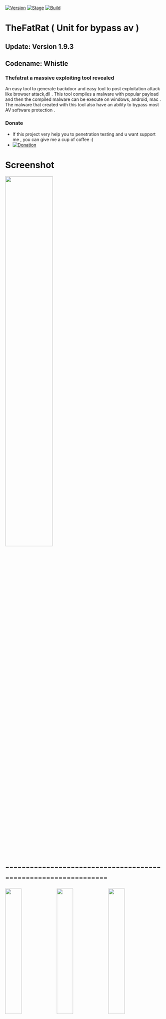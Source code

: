
[![Version](https://img.shields.io/badge/TheFatRat-1.9.3-brightgreen.svg?maxAge=259200)]()
[![Stage](https://img.shields.io/badge/Release-Stable-brightgreen.svg)]()
[![Build](https://img.shields.io/badge/Supported_OS-Linux-orange.svg)]()

# TheFatRat ( Unit for bypass av )

## Update: Version 1.9.3
## Codename: Whistle


### Thefatrat a massive exploiting tool revealed
An easy tool to generate backdoor and easy tool to post exploitation attack like browser attack,dll . This tool compiles a malware with popular payload and then the compiled malware can be execute on windows, android, mac . The malware that created with this tool also have an ability to bypass most AV software protection .

### Donate
- If this project very help you to penetration testing  and u want support me , you can give me a cup of coffee :)
- [![Donation](https://img.shields.io/badge/bitcoin-donate-yellow.svg)](https://blockchain.info/id/address/1NuNTXo7Aato7XguFkvwYnTAFV2immXmjS)

# Screenshot
<img src="https://cloud.githubusercontent.com/assets/17976841/25420100/9ee12cf6-2a80-11e7-8dfa-c2e3cfe71366.png" width="55%"></img>
# ---------------------------------------------------------------

<img src="https://cloud.githubusercontent.com/assets/17976841/18483870/39cb46ba-7a10-11e6-859b-1c1baa3c1b0a.png" width="32%"></img> <img src="https://cloud.githubusercontent.com/assets/17976841/18483871/39cb81ca-7a10-11e6-84f3-1683067fa4f5.png" width="32%"></img> <img src="https://cloud.githubusercontent.com/assets/17976841/18483873/39d54372-7a10-11e6-890f-41803a33b9c9.png" width="32%"></img>

# Automating metasploit functions

- Create backdoor for windows , linux , mac and android

- bypass antivirus backdoorr

- Checks for metasploit service and starts if not present

- Easily craft meterpreter reverse_tcp payloads for Windows, Linux, Android and Mac and another

- Start multiple meterpreter reverse_tcp listners

- Fast Search in searchsploit

- Bypass AV

- File pumper

- Create backdoor with another techniq

- Autorunscript for listeners ( easy to use )

- Drop into Msfconsole

- Some other fun stuff :)



# Autorun Backdoor

- Autorun work if the victim disabled uac ( user acces control ) or low uac ( WINDOWS )
- What is uac ? you can visit ( http://www.digitalcitizen.life/uac-why-you-should-never-turn-it-off )
- I have also created 3 AutoRun files
- Simply copy these files to a CD or USB
- You can change the icon autorun file or exe in folder icon ( replace your another ico and replace name with autorun.ico )


# HOW CHANGE THE ICONS ?

- Copy your icon picture to folder /TheFatrat/icons
- Change the name into autorun.ico
- And Replace
- Done


## :scroll: Changelog
Be sure to check out the [Changelog] and Read CHANGELOG.md


## Getting Started
1. ```git clone https://github.com/Screetsec/TheFatRat.git```
2. ```cd TheFatRat```
3. ```chmod +x setup.sh && ./setup.sh```

## :book: How it works

* Extract The lalin-master to your home or another folder
* chmod +x fatrat
* chmod +x powerfull.sh
* And run the tools ( ./fatrat )
* Easy to Use just input your number


##  :heavy_exclamation_mark: Requirements

- A linux operating system. We recommend Kali Linux 2 or Kali 2016.1 rolling 
 Cyborg / Parrot / Dracos / BackTrack / Backbox / Devuan and another operating system ( linux )



##  :heavy_exclamation_mark: READ
- if prog.c file to large when create backdoor with powerfull.sh , you can use prog.c.backup and create another backup when you running option 2

##  Update Fatrat
- To update fatrat go to your TheFatRat folder and execute :
```git pull && chmod +x setup.sh && ./setup.sh```

- To Update from 1.9.3 Version and up , execute on your fatrat folder : 
```./update && chmod +x setup.sh && ./setup.sh```

## Tutorial ?

* Screetsec Channel : https://www.youtube.com/channel/UCpK9IXzLMfVFp9NUfDzxFfw
* Udate thefatrat v1.8 https://youtu.be/6skLV6zPnec?list=PLbyfDadg3caj6nc3KBk375lKWDOjiCmb8
* file Pumper in linux with fatrat https://youtu.be/rHuh5DJ476M?list=PLbyfDadg3caj6nc3KBk375lKWDOjiCmb8
* Kali linux 2016.2 | Setup FatRat and Bypass Windows 10 :https://www.youtube.com/watch?v=mkfKSCxvPec
* Embed Backdoor Apk Andoird : https://www.youtube.com/watch?v=bZg3gPuLvgs&feature=youtu.be
* Create Backdoor Php and Reconnect With TheFatRat : https://www.youtube.com/watch?v=gfS55fjd8Fg
* THEFATRAT:BACKDOOR CREATOR & BYPASS ANTIVIRUS AND INSTALL. : https://www.youtube.com/watch?v=C4YHVKPw6Zo
* Exploit Windows 7/8/10 using Thefatrat ( option 2 ) : https://www.youtube.com/watch?v=-WbKOxIl_f4
* How to hack android device with FatRat on kali linux 2 :https://www.youtube.com/watch?v=yUuwnu-NUXE
* Kali Linux Tools - TheFatRat Tool For Generate Backdoor with MsfVenom : https://www.youtube.com/watch?v=7PMfPbrM0o4
* FUD 100 % Backdoor With TheFatRat pt.1 [ PwnWinds ] [ Bypass Antivirus ] : https://www.youtube.com/watch?v=8lJBwclFwJI
* FUD 100 % Backdoor With TheFatRat pt.2 [ PwnWinds ] [ Bypass Antivirus ] : https://www.youtube.com/watch?v=t7E6DZPhLLk&t=17s
* FUD 100 % Backdoor With TheFatRat pt.3 [ PwnWinds ] [ Bypass Antivirus ] : https://www.youtube.com/watch?v=wCzsD6vt9CQ
* TheFatrat Backdoor Undetectable by Antivirus Kali linux part 3 :https://www.youtube.com/watch?v=wuOCDn0NvWc
* 1000 % FUD Backdoor with TheFatRat Tool : https://www.youtube.com/watch?v=vPXWv0jaBEQ
* How To Use TheFatRat To Create Backdoor In Kali Rolling [FUD 100%] : https://www.youtube.com/watch?v=26tSOuPcpZk
* Backdoor (Virus) 100% Indetectable | TheFatRat : https://www.youtube.com/watch?v=26tSOuPcpZk
* Backdooring Android with TheFatRat Tool- Kali Linux Tutorial :https://www.youtube.com/watch?v=1SQW9lujjT8
* Hacking Windows using TheFatRat + Apache2 Server + Ettercap + Metasploit on Kali Linux 2016.2 https://www.youtube.com/watch?v=FlXMslSjnGw
* ALL VIDEO IN HERE : https://www.youtube.com/results?search_query=thefatrat+backdoor

## BUG ?

- Submit new issue
- pm me in gmail
- Hey sup ? do you want ask about all my tools ? you can join me in telegram.me/offscreetsec


## :octocat: Credits

- Thanks to allah and Screetsec [ Edo -maland- ] <Me>
- Dracos Linux from Scratch Indonesia ( Penetration os ) Thanksyou , you can see in http://dracos-linux.org/
- Offensive Security for the awesome OS ( http://www.offensive-security.com/ )
- peterpt
- Dana James Traversie https://github.com/dana-at-cp/backdoor-apk 
- http://www.kali.org/"
- Jack Wilder admin in http://www.linuxsec.org
- source for c program https://github.com/rsmudge
- And another open sources tool in github
- Uptodate new tools hacking visit http://www.kitploit.com

## Disclaimer

***Note: modifications, changes, or alterations to this sourcecode is acceptable, however,any public releases utilizing this code must be approved by writen this tool ( Edo -m- ).***

